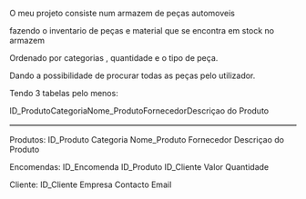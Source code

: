 <p> O meu projeto consiste num armazem de peças automoveis </p> 
<p>fazendo o inventario de peças e material que se encontra em stock no armazem</p> 
<p>Ordenado por categorias , quantidade e o tipo de peça.</p> 
<p>Dando a possibilidade de procurar todas as peças pelo utilizador.</p> 

<p>Tendo 3 tabelas pelo menos:</p> 


<table border="1">
<tr>ID_Produto</tr>
<tr>Categoria</tr>
<tr>Nome_Produto</tr>
<tr>Fornecedor</tr>
<tr>Descriçao do Produto</tr>
</table>
          
Produtos: ID_Produto 
          Categoria
          Nome_Produto
          Fornecedor 
          Descriçao do Produto
          
Encomendas: ID_Encomenda
            ID_Produto
            ID_Cliente
            Valor
            Quantidade

Cliente: ID_Cliente
         Empresa
         Contacto
         Email
